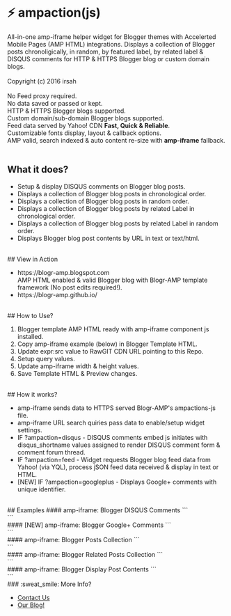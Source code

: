 # :zap: ampaction(js)
All-in-one amp-iframe helper widget for Blogger themes with Accelerted Mobile Pages (AMP HTML) integrations. Displays a collection of Blogger posts chronoligically, in random, by featured label, by related label &amp; DISQUS comments for HTTP &amp; HTTPS Blogger blog or custom domain blogs.<br>
<br>
Copyright (c) 2016 irsah 
<br>
<br>
No Feed proxy required.<br>
No data saved or passed or kept.<br>
HTTP &amp; HTTPS Blogger blogs supported.<br>
Custom domain/sub-domain Blogger blogs supported.<br>
Feed data served by Yahoo! CDN **Fast, Quick &amp; Reliable**.<br>
Customizable fonts display, layout &amp; callback options.<br>
AMP valid, search indexed &amp; auto content re-size with **amp-iframe** fallback.<br>
<br>
## What it does?
<ul>
<li>Setup &amp; display DISQUS comments on Blogger blog posts.</li>
<li>Displays a collection of Blogger blog posts in chronological order.</li>
<li>Displays a collection of Blogger blog posts in random order.</li>
<li>Displays a collection of Blogger blog posts by related Label in chronological order.</li>
<li>Displays a collection of Blogger blog posts by related Label in random order.</li>
<li>Displays Blogger blog post contents by URL in text or text/html.</li>
</ul>
<br>
## View in Action
<ul>
<li>https://blogr-amp.blogspot.com<br>
AMP HTML enabled &amp; valid Blogger blog with Blogr-AMP template framework (No post edits required!).</li>
<li>https://blogr-amp.github.io/</li>
</ul>
<br>
## How to Use?
<ol>
<li>Blogger template AMP HTML ready with amp-iframe component js installed.</li>
<li>Copy amp-iframe example (below) in Blogger Template HTML.</li>
<li>Update expr:src value to RawGIT CDN URL pointing to this Repo.</li>
<li>Setup query values.</li>
<li>Update amp-iframe width &amp; height values.</li>
<li>Save Template HTML &amp; Preview changes.</li>
</ol>
<br>
## How it works?
<ul>
<li>amp-iframe sends data to HTTPS served Blogr-AMP's ampactions-js file.</li>
<li>amp-iframe URL search quiries pass data to enable/setup widget settings.</li>
<li>IF ?ampaction=disqus - DISQUS comments embed js initiates with disqus_shortname values assigned to render DISQUS comment form &amp; comment forum thread.</li>
<li>IF ?ampaction=feed - Widget requests Blogger blog feed data from Yahoo! (via YQL), process jSON feed data received &amp; display in text or HTML.</li>
<li>[NEW] IF ?ampaction=googleplus - Displays Google+ comments with unique identifier.</li>
</ul>
<br>
## Examples
#### amp-iframe: Blogger DISQUS Comments
```
<amp-iframe
  expr:src='https://path-to-file.html
  ?ampactions=disqus
  &amp;shortname={{DISQUS_SHORTNAME}}
  &amp;fontstyle=normal
  &amp;fontweight=normal
  &amp;fontsize=16
  &amp;fontlineheight=1.428
  &amp;fontfamily=Helvetica,Arial,sans-serif
  &amp;canonicalurl=" + data:blog.canonicalUrl + "
  &amp;url=" + data:blog.url + "
  &amp;homepageurl=" + data:blog.homepageUrl + "
  &amp;canonicalhomepageurl=" + data:blog.canonicalHomepageUrl'
  frameborder='0'
  height='450'
  layout='responsive'
  resizable='resizable'
  sandbox='allow-forms allow-scripts allow-same-origin allow-modals allow-popups'
  width='600'>
<div aria-label='Disqus' overflow='overflow' placeholder='placeholder' role='button' tabindex='0'/>
</amp-iframe>
```
<br>
#### [NEW] amp-iframe: Blogger Google+ Comments
```
<amp-iframe
  expr:src='https://path-to-file.html
  ?ampactions=googleplus
  &amp;canonicalurl=" + data:blog.canonicalUrl + "
  &amp;url=" + data:blog.url + "
  &amp;homepageurl=" + data:blog.homepageUrl + "
  &amp;canonicalhomepageurl=" + data:blog.canonicalHomepageUrl'
  frameborder='0'
  height='450'
  layout='responsive'
  resizable='resizable'
  sandbox='allow-forms allow-scripts allow-same-origin allow-modals allow-popups'
  width='600'>
<div aria-label='Goole+' overflow='overflow' placeholder='placeholder' role='button' tabindex='0'/>
</amp-iframe>
```
<br/>
#### amp-iframe: Blogger Posts Collection
```
<amp-iframe
  expr:src='https://path-to-file.html
  ?ampactions=feed
  &amp;feedsummary=160
  &amp;feedlimit=100
  &amp;feedresults=5
  &amp;feedimage=420
  &amp;feedlimit=100
  &amp;fontstyle=normal
  &amp;fontweight=normal
  &amp;fontsize=16
  &amp;fontlineheight=1.428
  &amp;fontfamily=Helvetica,Arial,sans-serif
  &amp;canonicalurl=" + data:blog.canonicalUrl +" 
  &amp;canonicalhomepageurl=" + data:blog.canonicalhomepageUrl + " 
  frameborder='0'
  height='450'
  layout='responsive' 
  resizable='resizable'
  sandbox='allow-forms allow-scripts allow-same-origin allow-modals allow-popups'
  width='600'>
  <div aria-label='Feed' overflow='overflow' placeholder='placeholder' role='button' tabindex='0'/>
</amp-iframe>
```
<br/>
#### amp-iframe: Blogger Related Posts Collection
```
<amp-iframe
  expr:src='https://path-to-file.html
  ?ampactions=feed
  &amp;feedrelated=true
  &amp;feedrelatedlabel={{A BLOG POST LABEL}}
  &amp;feedsummary=160
  &amp;feedlimit=100
  &amp;feedresults=5
  &amp;feedimage=420
  &amp;feedlimit=100
  &amp;fontstyle=normal
  &amp;fontweight=normal
  &amp;fontsize=16
  &amp;fontlineheight=1.428
  &amp;fontfamily=Helvetica,Arial,sans-serif
  &amp;canonicalurl=" + data:blog.canonicalUrl + " 
  &amp;canonicalhomepageurl=" + data:blog.canonicalhomepageUrl + " 
  frameborder='0' 
  height='450'
  layout='responsive' 
  resizable='resizable' 
  sandbox='allow-forms allow-scripts allow-same-origin allow-modals allow-popups' 
  width='600'>
  <div aria-label='Related' overflow='overflow' placeholder='placeholder' role='button' tabindex='0'/>
</amp-iframe>
```
<br/>
#### amp-iframe: Blogger Display Post Contents
```
<amp-iframe 
  expr:src='https://path-to-file.html
  ?ampactions=feed
  &amp;feedcontenttype=text
  &amp;feedsummary=160
  &amp;fontstyle=normal
  &amp;fontweight=normal
  &amp;fontsize=16
  &amp;fontlineheight=1.428
  &amp;fontfamily=Helvetica,Arial,sans-serif
  &amp;canonicalurl=" + data:blog.canonicalUrl + " 
  &amp;canonicalhomepageurl=" + data:blog.canonicalhomepageUrl + " 
  frameborder='0'
  height='450' 
  layout='responsive'
  resizable='resizable'
  sandbox='allow-forms allow-scripts allow-same-origin allow-modals allow-popups' 
  width='600'>
<div aria-label='Related' overflow='overflow' placeholder='placeholder' role='button' tabindex='0'/>
</amp-iframe>
```
<br/>
### :sweat_smile: More Info?
<ul>
<li><a href="https://blogr-amp.blogspot.com/contact" target="_blank">Contact Us</a></li>
<li><a href="//blog.irsah.com" target="_blank">Our Blog!</a></li>
</ul>
